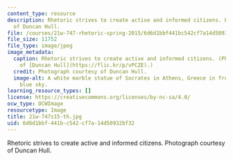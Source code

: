 ```yaml
---
content_type: resource
description: Rhetoric strives to create active and informed citizens. Photograph courtesy
  of Duncan Hull.
file: /courses/21w-747-rhetoric-spring-2015/6d6d1bbf441bc542cf7a14d50932bf32_21w-747s15-th.jpg
file_size: 11752
file_type: image/jpeg
image_metadata:
  caption: Rhetoric strives to create active and informed citizens. (Photograph courtesy
    of [Duncan Hull](https://flic.kr/p/vPCZE).)
  credit: Photograph courtesy of Duncan Hull.
  image-alt: A white marble statue of Socrates in Athens, Greece in front of a clear
    blue sky.
learning_resource_types: []
license: https://creativecommons.org/licenses/by-nc-sa/4.0/
ocw_type: OCWImage
resourcetype: Image
title: 21w-747s15-th.jpg
uid: 6d6d1bbf-441b-c542-cf7a-14d50932bf32
---
```

Rhetoric strives to create active and informed citizens. Photograph courtesy of Duncan Hull.